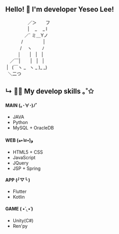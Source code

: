 ## Hello! 🐹 I'm developer Yeseo Lee! 

 　　　　　／＞　　フ  
　　　　　| 　_　 _ l  
　 　　　／` ミ＿Yノ  
　　 　 /　　　 　 |  
　　　 /　 ヽ　　 ﾉ   
 &nbsp;&nbsp;&nbsp;&nbsp;&nbsp;&nbsp;&nbsp; &nbsp; │　　|　|　|   
　／￣|　　 |　|　|  
 &nbsp;|&nbsp;&nbsp;&nbsp;(￣ヽ _ &nbsp;&nbsp;ヽ _ )_ _)   
&nbsp;  ＼二つ  
  

## ↳ 👩‍💻 My develop skills ｡˚✩

#### MAIN (｡･∀･)ﾉﾞ
- JAVA
- Python
- MySQL + OracleDB

#### WEB (๑•̀ㅂ•́)و
- HTML5 + CSS
- JavaScript
- JQuery
- JSP + Spring

#### APP (╯▽╰ )
- Flutter
- Kotlin

#### GAME ( •̀ .̫ •́ )
- Unity(C#)  
- Ren'py


